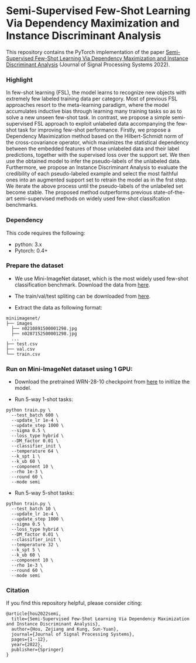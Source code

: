 # Semi-Supervised Few-Shot Learning Via Dependency Maximization and Instance Discriminant Analysis

This repository contains the PyTorch implementation of the paper [Semi-Supervised Few-Shot Learning Via Dependency Maximization and Instance Discriminant Analysis](https://link.springer.com/article/10.1007/s11265-022-01796-x) (Journal of Signal Processing Systems 2022).

### Highlight
In few-shot learning (FSL), the model learns to recognize new objects with extremely few labeled training data per category. Most of previous FSL approaches resort to the meta-learning paradigm, where the model accumulates inductive bias through learning many training tasks so as to solve a new unseen few-shot task. In contrast, we propose
a simple semi-supervised FSL approach to exploit unlabeled data accompanying the few-shot task for improving few-shot performance. Firstly, we propose a Dependency Maximization method based on the Hilbert-Schmidt norm of the cross-covariance operator, which maximizes the statistical dependency between the embedded features of those unlabeled data and their label predictions, together with the supervised loss over the support set. We then use the obtained model to infer the pseudo-labels of the unlabeled data. Furthermore, we propose an Instance Discriminant Analysis to evaluate the credibility of each pseudo-labeled example and select the most faithful ones into an augmented support set to retrain the model as in the frst step. We iterate the above process until the pseudo-labels of the unlabeled set become stable. The proposed method outperforms previous state-of-the-art semi-supervised methods on widely used few-shot classifcation benchmarks.

### Dependency

This code requires the following:
* python: 3.x
* Pytorch: 0.4+

### Prepare the dataset

* We use Mini-ImageNet dataset, which is the most widely used few-shot classification benchmark. Download the data from [here](http://image-net.org/download-images).

* The train/val/test spliting can be downloaded from [here]().

* Extract the data as following format:

```Shell
miniimagenet/
├── images
  ├── n0210891500001298.jpg  
  ├── n0287152500001298.jpg 
  ...
├── test.csv
├── val.csv
└── train.csv
```

### Run on Mini-ImageNet dataset using 1 GPU:

* Download the pretrained WRN-28-10 checkpoint from [here]() to initlize the model.

* Run 5-way 1-shot tasks:

```Shell
python train.py \
  --test_batch 600 \
  --update_lr 1e-4 \
  --update_step 1000 \
  --sigma 0.5 \
  --loss_type hybrid \
  --DM_factor 0.01 \
  --classifier_init \
  --temperature 64 \
  --k_spt 1 \
  --k_ub 60 \
  --component 10 \
  --rho 1e-3 \
  --round 60 \
  --mode semi
```

* Run 5-way 5-shot tasks:

```Shell
python train.py \
  --test_batch 10 \
  --update_lr 1e-4 \
  --update_step 1000 \
  --sigma 0.5 \
  --loss_type hybrid \
  --DM_factor 0.01 \
  --classifier_init \
  --temperature 32 \
  --k_spt 5 \
  --k_ub 60 \
  --component 10 \
  --rho 1e-3 \
  --round 60 \
  --mode semi
```

### Citation
If you find this repository helpful, please consider citing:
```Shell
@article{hou2022semi,
  title={Semi-Supervised Few-Shot Learning Via Dependency Maximization and Instance Discriminant Analysis},
  author={Hou, Zejiang and Kung, Sun-Yuan},
  journal={Journal of Signal Processing Systems},
  pages={1--12},
  year={2022},
  publisher={Springer}
}
```


